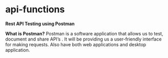 # api-functions

**Rest API Testing using Postman**

**What is Postman?**
Postman is a software application that allows us to test, document and share API’s . 
It will be providing us a user-friendly interface for making requests.
Also have both web applications and desktop application.

